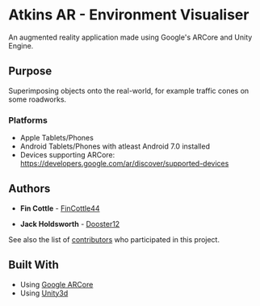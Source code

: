 # Atkins AR - Environment Visualiser

An augmented reality application made using Google's ARCore and Unity Engine.

## Purpose

Superimposing objects onto the real-world, for example traffic cones on some roadworks.

### Platforms

* Apple Tablets/Phones
* Android Tablets/Phones with atleast Android 7.0 installed
* Devices supporting ARCore: https://developers.google.com/ar/discover/supported-devices

## Authors

* **Fin Cottle** - [FinCottle44](https://github.com/fincottle44)

* **Jack Holdsworth** - [Dooster12](https://github.com/Dooster12)

See also the list of [contributors](https://github.com/FinCottle44/AtkinsAR/contributors) who participated in this project.

## Built With

* Using [Google ARCore](https://https://developers.google.com/ar/)
* Using [Unity3d](https://unity3d.com/)
